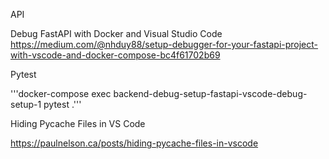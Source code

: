 API


Debug FastAPI with Docker and Visual Studio Code
https://medium.com/@nhduy88/setup-debugger-for-your-fastapi-project-with-vscode-and-docker-compose-bc4f61702b69


Pytest

'''docker-compose exec backend-debug-setup-fastapi-vscode-debug-setup-1 pytest .'''

Hiding Pycache Files in VS Code

https://paulnelson.ca/posts/hiding-pycache-files-in-vscode